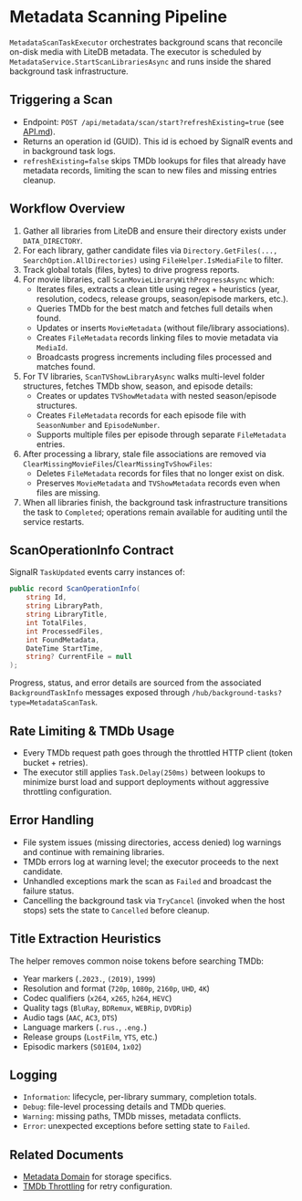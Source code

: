 # Metadata Scanning Pipeline

`MetadataScanTaskExecutor` orchestrates background scans that reconcile on-disk media with LiteDB metadata. The executor is scheduled by `MetadataService.StartScanLibrariesAsync` and runs inside the shared background task infrastructure.

## Triggering a Scan

- Endpoint: `POST /api/metadata/scan/start?refreshExisting=true` (see [API.md](../API.md)).
- Returns an operation id (GUID). This id is echoed by SignalR events and in background task logs.
- `refreshExisting=false` skips TMDb lookups for files that already have metadata records, limiting the scan to new files and missing entries cleanup.

## Workflow Overview

1. Gather all libraries from LiteDB and ensure their directory exists under `DATA_DIRECTORY`.
2. For each library, gather candidate files via `Directory.GetFiles(..., SearchOption.AllDirectories)` using `FileHelper.IsMediaFile` to filter.
3. Track global totals (files, bytes) to drive progress reports.
4. For movie libraries, call `ScanMovieLibraryWithProgressAsync` which:
   - Iterates files, extracts a clean title using regex + heuristics (year, resolution, codecs, release groups, season/episode markers, etc.).
   - Queries TMDb for the best match and fetches full details when found.
   - Updates or inserts `MovieMetadata` (without file/library associations).
   - Creates `FileMetadata` records linking files to movie metadata via `MediaId`.
   - Broadcasts progress increments including files processed and matches found.
5. For TV libraries, `ScanTVShowLibraryAsync` walks multi-level folder structures, fetches TMDb show, season, and episode details:
   - Creates or updates `TVShowMetadata` with nested season/episode structures.
   - Creates `FileMetadata` records for each episode file with `SeasonNumber` and `EpisodeNumber`.
   - Supports multiple files per episode through separate `FileMetadata` entries.
6. After processing a library, stale file associations are removed via `ClearMissingMovieFiles`/`ClearMissingTvShowFiles`:
   - Deletes `FileMetadata` records for files that no longer exist on disk.
   - Preserves `MovieMetadata` and `TVShowMetadata` records even when files are missing.
7. When all libraries finish, the background task infrastructure transitions the task to `Completed`; operations remain available for auditing until the service restarts.

## ScanOperationInfo Contract

SignalR `TaskUpdated` events carry instances of:

```csharp
public record ScanOperationInfo(
    string Id,
    string LibraryPath,
    string LibraryTitle,
    int TotalFiles,
    int ProcessedFiles,
    int FoundMetadata,
    DateTime StartTime,
    string? CurrentFile = null
);
```

Progress, status, and error details are sourced from the associated `BackgroundTaskInfo` messages exposed through `/hub/background-tasks?type=MetadataScanTask`.

## Rate Limiting & TMDb Usage

- Every TMDb request path goes through the throttled HTTP client (token bucket + retries).
- The executor still applies `Task.Delay(250ms)` between lookups to minimize burst load and support deployments without aggressive throttling configuration.

## Error Handling

- File system issues (missing directories, access denied) log warnings and continue with remaining libraries.
- TMDb errors log at warning level; the executor proceeds to the next candidate.
- Unhandled exceptions mark the scan as `Failed` and broadcast the failure status.
- Cancelling the background task via `TryCancel` (invoked when the host stops) sets the state to `Cancelled` before cleanup.

## Title Extraction Heuristics

The helper removes common noise tokens before searching TMDb:

- Year markers (`.2023.`, `(2019)`, `1999`)
- Resolution and format (`720p`, `1080p`, `2160p`, `UHD`, `4K`)
- Codec qualifiers (`x264`, `x265`, `h264`, `HEVC`)
- Quality tags (`BluRay`, `BDRemux`, `WEBRip`, `DVDRip`)
- Audio tags (`AAC`, `AC3`, `DTS`)
- Language markers (`.rus.`, `.eng.`)
- Release groups (`LostFilm`, `YTS`, etc.)
- Episodic markers (`S01E04`, `1x02`)

## Logging

- `Information`: lifecycle, per-library summary, completion totals.
- `Debug`: file-level processing details and TMDb queries.
- `Warning`: missing paths, TMDb misses, metadata conflicts.
- `Error`: unexpected exceptions before setting state to `Failed`.

## Related Documents

- [Metadata Domain](metadata.md) for storage specifics.
- [TMDb Throttling](tmdb-throttling.md) for retry configuration.
